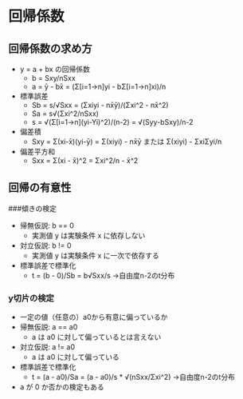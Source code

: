 # 回帰係数
## 回帰係数の求め方
- y = a + bx の回帰係数
	- b = Sxy/nSxx
	- a = ȳ - bx̄ = (Σ\[i=1→n]yi - bΣ\[i=1→n]xi)/n
- 標準誤差
	- Sb = s/√Sxx = (Σxiyi - nx̄ȳ)/(Σxi^2 - nx̄^2)
	- Sa = s√(Σxi^2/nSxx)
	- s = √(Σ\[i=1→n](yi-Yi)^2)/(n-2) = √(Syy-bSxy)/n-2
- 偏差積
	- Sxy = Σ(xi-x̄)(yi-ȳ) = Σ(xiyi) - nx̄ȳ または Σ(xiyi) - ΣxiΣyi/n
- 偏差平方和
	- Sxx = Σ(xi - x̄)^2 = Σxi^2/n - x̄^2

## 回帰の有意性
###傾きの検定
- 帰無仮説: b == 0
	- 実測値 y は実験条件 x に依存しない
- 対立仮説: b != 0
	- 実測値 y は実験条件 x に一次で依存する 
- 標準誤差で標準化
	- t = (b - 0)/Sb = b√Sxx/s →自由度n-2のt分布

### y切片の検定
- 一定の値（任意の）a0から有意に偏っているか
- 帰無仮説: a == a0
	- a は a0 に対して偏っているとは言えない
- 対立仮説: a != a0
	- a は a0 に対して偏っている
- 標準誤差で標準化
	- t = (a - a0)/Sa = (a - a0)/s * √(nSxx/Σxi^2) →自由度n-2のt分布
- a が 0 か否かの検定もある